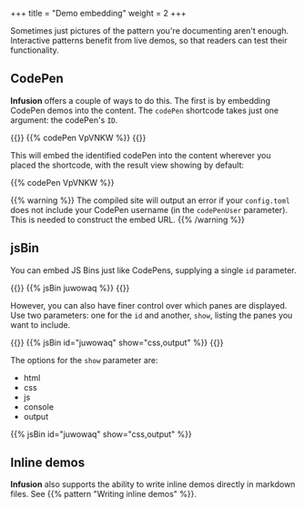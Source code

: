 +++
title = "Demo embedding"
weight = 2
+++

Sometimes just pictures of the pattern you're documenting aren't enough. Interactive patterns benefit from live demos, so that readers can test their functionality.

## CodePen

**Infusion** offers a couple of ways to do this. The first is by embedding CodePen demos into the content. The `codePen` shortcode takes just one argument: the codePen's `ID`.

{{<codeBlock>}}
&#x7b;{% codePen VpVNKW %}}
{{</codeBlock>}}

This will embed the identified codePen into the content wherever you placed the shortcode, with the result view showing by default:

{{% codePen VpVNKW %}}

{{% warning %}}
The compiled site will output an error if your `config.toml` does not include your CodePen username (in the  `codePenUser` parameter). This is needed to construct the embed URL.
{{% /warning %}}

## jsBin

You can embed JS Bins just like CodePens, supplying a single `id` parameter.

{{<codeBlock>}}
&#x7b;{% jsBin juwowaq %}}
{{</codeBlock>}}

However, you can also have finer control over which panes are displayed. Use two parameters: one for the `id` and another, `show`,  listing the panes you want to include.

{{<codeBlock>}}
&#x7b;{% jsBin id="juwowaq" show="css,output" %}}
{{</codeBlock>}}

The options for the `show` parameter are:

* html
* css
* js
* console
* output

{{% jsBin id="juwowaq" show="css,output" %}}


## Inline demos

**Infusion** also supports the ability to write inline demos directly in markdown files. See {{% pattern "Writing inline demos" %}}.
